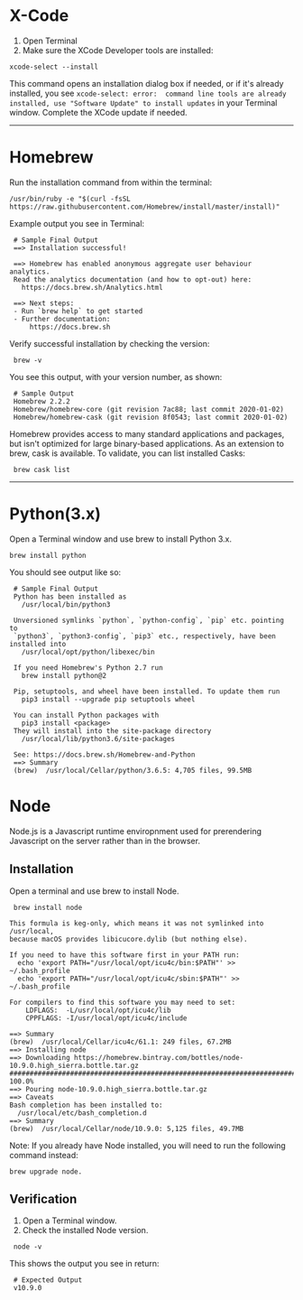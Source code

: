 # X-Code
  1. Open Terminal
  2. Make sure the XCode Developer tools are installed:
  ```
  xcode-select --install
  ```
  This command opens an installation dialog box if needed, or if it's already installed, you see `xcode-select: error: 
  command line tools are already installed, use "Software Update" to install updates` in your Terminal window. Complete the XCode update if needed.

---

# Homebrew
Run the installation command from within the terminal:

``` 
/usr/bin/ruby -e "$(curl -fsSL https://raw.githubusercontent.com/Homebrew/install/master/install)"
```

Example output you see in Terminal:

```
 # Sample Final Output
 ==> Installation successful!

 ==> Homebrew has enabled anonymous aggregate user behaviour analytics.
 Read the analytics documentation (and how to opt-out) here:
   https://docs.brew.sh/Analytics.html

 ==> Next steps:
 - Run `brew help` to get started
 - Further documentation:
     https://docs.brew.sh
```

Verify successful installation by checking the version:
```
 brew -v
```

You see this output, with your version number, as shown:

```
 # Sample Output
 Homebrew 2.2.2
 Homebrew/homebrew-core (git revision 7ac88; last commit 2020-01-02)
 Homebrew/homebrew-cask (git revision 8f0543; last commit 2020-01-02)
```

Homebrew provides access to many standard applications and packages, but isn't optimized for large binary-based applications. As an extension to brew, cask is available. To validate, you can list installed Casks:
```
 brew cask list
```

---

# Python(3.x)

Open a Terminal window and use brew to install Python 3.x.

```
brew install python
```

You should see output like so:

```
 # Sample Final Output
 Python has been installed as
   /usr/local/bin/python3

 Unversioned symlinks `python`, `python-config`, `pip` etc. pointing to
 `python3`, `python3-config`, `pip3` etc., respectively, have been installed into
   /usr/local/opt/python/libexec/bin

 If you need Homebrew's Python 2.7 run
   brew install python@2

 Pip, setuptools, and wheel have been installed. To update them run
   pip3 install --upgrade pip setuptools wheel

 You can install Python packages with
   pip3 install <package>
 They will install into the site-package directory
   /usr/local/lib/python3.6/site-packages

 See: https://docs.brew.sh/Homebrew-and-Python
 ==> Summary
 (brew)  /usr/local/Cellar/python/3.6.5: 4,705 files, 99.5MB
 ```
# Node
Node.js is a Javascript runtime enviropnment used for prerendering Javascript on the server rather than in the browser.

## Installation
Open a terminal and use brew to install Node.

```
 brew install node
 ```
 
 ```
 This formula is keg-only, which means it was not symlinked into /usr/local,
 because macOS provides libicucore.dylib (but nothing else).

 If you need to have this software first in your PATH run:
   echo 'export PATH="/usr/local/opt/icu4c/bin:$PATH"' >> ~/.bash_profile
   echo 'export PATH="/usr/local/opt/icu4c/sbin:$PATH"' >> ~/.bash_profile

 For compilers to find this software you may need to set:
     LDFLAGS:  -L/usr/local/opt/icu4c/lib
     CPPFLAGS: -I/usr/local/opt/icu4c/include
     
 ==> Summary
 (brew)  /usr/local/Cellar/icu4c/61.1: 249 files, 67.2MB
 ==> Installing node
 ==> Downloading https://homebrew.bintray.com/bottles/node-10.9.0.high_sierra.bottle.tar.gz
 ######################################################################## 100.0%
 ==> Pouring node-10.9.0.high_sierra.bottle.tar.gz
 ==> Caveats
 Bash completion has been installed to:
   /usr/local/etc/bash_completion.d
 ==> Summary
 (brew)  /usr/local/Cellar/node/10.9.0: 5,125 files, 49.7MB
 ```
 
Note: If you already have Node installed, you will need to run the following command instead: 
```
brew upgrade node.
```

## Verification
1. Open a Terminal window.
2. Check the installed Node version.
```
 node -v
```

This shows the output you see in return:
```
 # Expected Output
 v10.9.0
``` 
